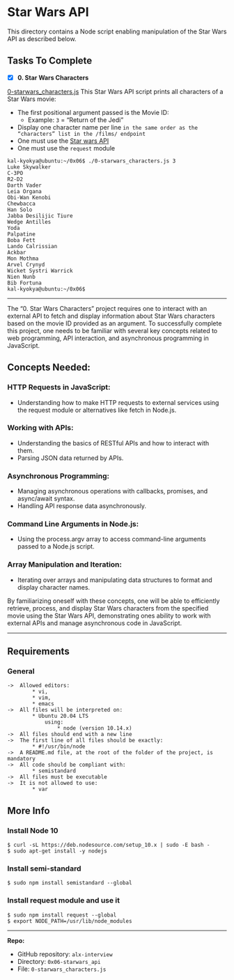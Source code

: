 # Star Wars API

This directory contains a Node script enabling manipulation of the Star Wars API as described below.

## Tasks To Complete
+ [x] **0. Star Wars Characters**

[0-starwars_characters.js](https://github.com/kal-kyokya/alx-interview/tree/main/0x06-starwars_api) This Star Wars API script prints all characters of a Star Wars movie:

* The first positional argument passed is the Movie ID:
	* Example: ```3``` = “Return of the Jedi”
* Display one character name per line ```in the same order as the “characters” list in the /films/ endpoint```
* One must use the [Star wars API](https://swapi-api.alx-tools.com)
* One must use the ```request``` module

```
kal-kyokya@ubuntu:~/0x06$ ./0-starwars_characters.js 3
Luke Skywalker
C-3PO
R2-D2
Darth Vader
Leia Organa
Obi-Wan Kenobi
Chewbacca
Han Solo
Jabba Desilijic Tiure
Wedge Antilles
Yoda
Palpatine
Boba Fett
Lando Calrissian
Ackbar
Mon Mothma
Arvel Crynyd
Wicket Systri Warrick
Nien Nunb
Bib Fortuna
kal-kyokya@ubuntu:~/0x06$
```

---

The “0. Star Wars Characters” project requires one to interact with an external API to fetch and display information about Star Wars characters based on the movie ID provided as an argument. To successfully complete this project, one needs to be familiar with several key concepts related to web programming, API interaction, and asynchronous programming in JavaScript.

## Concepts Needed:

### HTTP Requests in JavaScript:
* Understanding how to make HTTP requests to external services using the request module or alternatives like fetch in Node.js.

### Working with APIs:
* Understanding the basics of RESTful APIs and how to interact with them.
* Parsing JSON data returned by APIs.

### Asynchronous Programming:
* Managing asynchronous operations with callbacks, promises, and async/await syntax.
* Handling API response data asynchronously.

### Command Line Arguments in Node.js:
* Using the process.argv array to access command-line arguments passed to a Node.js script.

### Array Manipulation and Iteration:
* Iterating over arrays and manipulating data structures to format and display character names.

By familiarizing oneself with these concepts, one will be able to efficiently retrieve, process, and display Star Wars characters from the specified movie using the Star Wars API, demonstrating ones ability to work with external APIs and manage asynchronous code in JavaScript.

---

## Requirements
### General

	->	Allowed editors:
			* vi,
			* vim,
			* emacs
	->	All files will be interpreted on:
			* Ubuntu 20.04 LTS
				using:
					* node (version 10.14.x)
	->	All files should end with a new line
	->	The first line of all files should be exactly:
			* #!/usr/bin/node
	->	A README.md file, at the root of the folder of the project, is mandatory
	->	All code should be compliant with:
			* semistandard
	->	All files must be executable
	->	It is not allowed to use:
			* var

## More Info

### Install Node 10
```
$ curl -sL https://deb.nodesource.com/setup_10.x | sudo -E bash -
$ sudo apt-get install -y nodejs
```

### Install semi-standard
```
$ sudo npm install semistandard --global
```

### Install request module and use it
```
$ sudo npm install request --global
$ export NODE_PATH=/usr/lib/node_modules
```

---

**Repo:**

-   GitHub repository: `alx-interview`
-   Directory: `0x06-starwars_api`
-   File: `0-starwars_characters.js`
